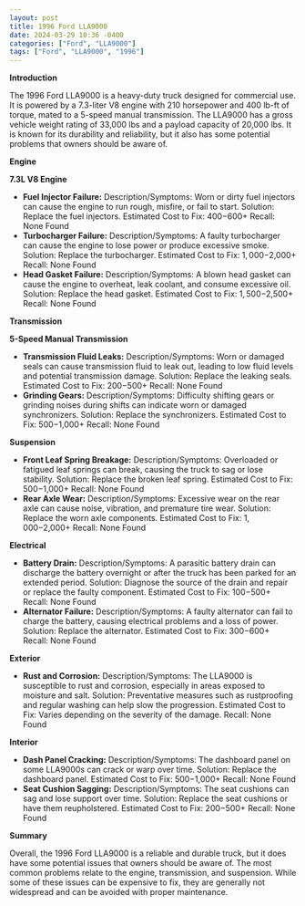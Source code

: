 ```yaml
---
layout: post
title: 1996 Ford LLA9000
date: 2024-03-29 10:36 -0400
categories: ["Ford", "LLA9000"]
tags: ["Ford", "LLA9000", "1996"]
---
```

**Introduction**

The 1996 Ford LLA9000 is a heavy-duty truck designed for commercial use. It is powered by a 7.3-liter V8 engine with 210 horsepower and 400 lb-ft of torque, mated to a 5-speed manual transmission. The LLA9000 has a gross vehicle weight rating of 33,000 lbs and a payload capacity of 20,000 lbs. It is known for its durability and reliability, but it also has some potential problems that owners should be aware of.

**Engine**

**7.3L V8 Engine**

* **Fuel Injector Failure:** Description/Symptoms: Worn or dirty fuel injectors can cause the engine to run rough, misfire, or fail to start. Solution: Replace the fuel injectors. Estimated Cost to Fix: $400-$600+ Recall: None Found
* **Turbocharger Failure:** Description/Symptoms: A faulty turbocharger can cause the engine to lose power or produce excessive smoke. Solution: Replace the turbocharger. Estimated Cost to Fix: $1,000-$2,000+ Recall: None Found
* **Head Gasket Failure:** Description/Symptoms: A blown head gasket can cause the engine to overheat, leak coolant, and consume excessive oil. Solution: Replace the head gasket. Estimated Cost to Fix: $1,500-$2,500+ Recall: None Found

**Transmission**

**5-Speed Manual Transmission**

* **Transmission Fluid Leaks:** Description/Symptoms: Worn or damaged seals can cause transmission fluid to leak out, leading to low fluid levels and potential transmission damage. Solution: Replace the leaking seals. Estimated Cost to Fix: $200-$500+ Recall: None Found
* **Grinding Gears:** Description/Symptoms: Difficulty shifting gears or grinding noises during shifts can indicate worn or damaged synchronizers. Solution: Replace the synchronizers. Estimated Cost to Fix: $500-$1,000+ Recall: None Found

**Suspension**

* **Front Leaf Spring Breakage:** Description/Symptoms: Overloaded or fatigued leaf springs can break, causing the truck to sag or lose stability. Solution: Replace the broken leaf spring. Estimated Cost to Fix: $500-$1,000+ Recall: None Found
* **Rear Axle Wear:** Description/Symptoms: Excessive wear on the rear axle can cause noise, vibration, and premature tire wear. Solution: Replace the worn axle components. Estimated Cost to Fix: $1,000-$2,000+ Recall: None Found

**Electrical**

* **Battery Drain:** Description/Symptoms: A parasitic battery drain can discharge the battery overnight or after the truck has been parked for an extended period. Solution: Diagnose the source of the drain and repair or replace the faulty component. Estimated Cost to Fix: $100-$500+ Recall: None Found
* **Alternator Failure:** Description/Symptoms: A faulty alternator can fail to charge the battery, causing electrical problems and a loss of power. Solution: Replace the alternator. Estimated Cost to Fix: $300-$600+ Recall: None Found

**Exterior**

* **Rust and Corrosion:** Description/Symptoms: The LLA9000 is susceptible to rust and corrosion, especially in areas exposed to moisture and salt. Solution: Preventative measures such as rustproofing and regular washing can help slow the progression. Estimated Cost to Fix: Varies depending on the severity of the damage. Recall: None Found

**Interior**

* **Dash Panel Cracking:** Description/Symptoms: The dashboard panel on some LLA9000s can crack or warp over time. Solution: Replace the dashboard panel. Estimated Cost to Fix: $500-$1,000+ Recall: None Found
* **Seat Cushion Sagging:** Description/Symptoms: The seat cushions can sag and lose support over time. Solution: Replace the seat cushions or have them reupholstered. Estimated Cost to Fix: $200-$500+ Recall: None Found

**Summary**

Overall, the 1996 Ford LLA9000 is a reliable and durable truck, but it does have some potential issues that owners should be aware of. The most common problems relate to the engine, transmission, and suspension. While some of these issues can be expensive to fix, they are generally not widespread and can be avoided with proper maintenance.
